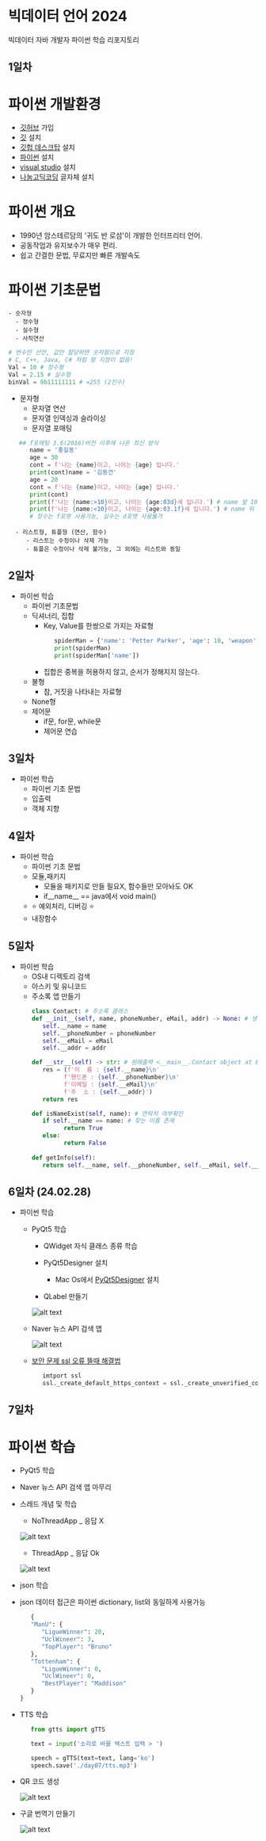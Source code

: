 # 빅데이터 언어 2024
빅데이터 자바 개발자 파이썬 학습 리포지토리

## 1일차
# 파이썬 개발환경
   - [깃허브](https://github.com/) 가입
   - [깃](https://docs.github.com/ko/desktop/installing-and-authenticating-to-github-desktop/installing-github-desktop) 설치
   - [깃헙 데스크탑](https://desktop.github.com/) 설치
   - [파이썬](https://pyhton.org) 설치
   - [visual studio](https://code.visualstudio.com/download) 설치
   - [나눔고딕코딩](https://githubs.com/naver/nanumfont) 글자체 설치

# 파이썬 개요
   - 1990년 암스테르담의 '귀도 반 로섬'이 개발한 인터프리터 언어.
   - 공동작업과 유지보수가 매우 편리.
   - 쉽고 간결한 문법, 무료지만 빠른 개발속도

# 파이썬 기초문법
    - 숫자형
      - 정수형
      - 실수형
      - 사칙연산
   ```python
   # 변수만 선언, 값만 할당하면 숫자형으로 지정
   # C, C++, Java, C# 처럼 형 지정이 없음!
   Val = 10 # 정수형
   Val = 2.15 # 실수형
   binVal = 0b11111111 # =255 (2진수)
   ```
   - 문자형
      - 문자열 연산
      - 문자열 인덱싱과 슬라이싱
      - 문자열 포매팅
   ```python
      ## f포매팅 3.6(2016)버전 이후에 나온 최신 방식 
         name = '홍길동'
         age = 30
         cont = f'나는 {name}이고, 나이는 {age} 입니다.'
         print(cont)name = '김동건'
         age = 20
         cont = f'나는 {name}이고, 나이는 {age} 입니다.'
         print(cont)
         print(f'나는 {name:>10}이고, 나이는 {age:03d}세 입니다.') # name 앞 10자리 띄어쓰기
         print(f'나는 {name:<10}이고, 나이는 {age:03.1f}세 입니다.') # name 뒤 10자리 띄어쓰기
         # 정수는 f포맷 사용가능, 실수는 d포맷 사용불가
   ```

      - 리스트형, 튜플형 (연산, 함수)
         - 리스트는 수정이나 삭제 가능
         - 튜플은 수정이나 삭제 불가능, 그 외에는 리스트와 동일


## 2일차
- 파이썬 학습
   - 파이썬 기초문법
   - 딕셔너리, 집합
      - Key, Value를 한쌍으로 가지는 자료형
         ```python
            spiderMan = {'name': 'Petter Parker', 'age': 18, 'weapon': 'Web shooter', 'freind': ["ironMan", 'Thor','Captain America']}
            print(spiderMan)
            print(spiderMan['name'])
         ```
      - 집합은 중복을 허용하지 않고, 순서가 정해지지 않는다.
   - 불형
      - 참, 거짓을 나타내는 자료형
   - None형
   - 제어문
      - if문, for문, while문
      - 제어문 연습

## 3일차
- 파이썬 학습
   - 파이썬 기초 문법
   - 입출력
   - 객체 지향

## 4일차
- 파이썬 학습
   - 파이썬 기초 문법
   - 모듈,패키지
      - 모듈을 패키지로 만들 필요X, 함수들만 모아놔도 OK
      - if__name__ == java에서 void main()
   - ⭐️ 예외처리, 디버깅 ⭐️
   - 내장함수

## 5일차
- 파이썬 학습
   - OS내 디렉토리 검색
   - 아스키 및 유니코드
   - 주소록 앱 만들기
      ```python
      class Contact: # 주소록 클래스
      def __init__(self, name, phoneNumber, eMail, addr) -> None: # 생성자
         self.__name = name
         self.__phoneNumber = phoneNumber
         self.__eMail = eMail
         self.__addr = addr

      def __str__(self) -> str: # 원래출력 <__main__.Contact object at 0x0000024500772150> 
         res = (f'이  름 : {self.__name}\n'
               f'핸드폰 : {self.__phoneNumber}\n'
               f'이메일 : {self.__eMail}\n'
               f'주  소 : {self.__addr}')
         return res
      
      def isNameExist(self, name): # 연락처 여부확인
         if self.__name == name: # 찾는 이름 존재
               return True
         else:
               return False
         
      def getInfo(self):
         return self.__name, self.__phoneNumber, self.__eMail, self.__addr
      ```


## 6일차 (24.02.28)
- 파이썬 학습
   - PyQt5 학습 
      - QWidget 자식 클래스 종류 학습
      - PyQt5Designer 설치
         - Mac Os에서 [PyQt5Designer](https://build-system.fman.io/qt-designer-download) 설치
      
      - QLabel 만들기

      ![alt text](images/qLabel.png)
         
   - Naver 뉴스 API 검색 앱      
         
      ![alt text](images/naverApp.png)



   - [보안 문제 ssl 오류 뜰때 해결법](https://sooeun67.github.io/data%20analysis/solve-ssl-certificate-error/)
      ```python
         imtport ssl
         ssl._create_default_https_context = ssl._create_unverified_context # ssl 함수 생성
      ```
      


## 7일차
# 파이썬 학습
   - PyQt5 학습
   - Naver 뉴스 API 검색 앱 마무리
   - 스레드 개념 및 학습
      - NoThreadApp _ 응답 X


      ![alt text](images/noThread.png)

         
         
      - ThreadApp _ 응답 Ok

      ![alt text](images/Thread.png)
         

   - json 학습
   - json 데이터 접근은 파이썬 dictionary, list와 동일하게 사용가능
      ```python
         {
         "ManU": {
            "LigueWinner": 20,
            "UclWineer": 3,
            "TopPlayer": "Bruno"
         },
         "Tottenham": {
            "LigueWinner": 0,
            "UclWineer": 0,
            "BestPlayer": "Maddison"
         }
      }
      ```
   - TTS 학습
      ```python
         from gtts import gTTS

         text = input('소리로 바꿀 텍스트 입력 > ')

         speech = gTTS(text=text, lang='ko')
         speech.save('./day07/tts.mp3')
      ```
   - QR 코드 생성
      
      
      ![alt text](images/manUQr.png)

   - 구글 번역기 만들기
      
      
      ![alt text](images/trans.png)



   
